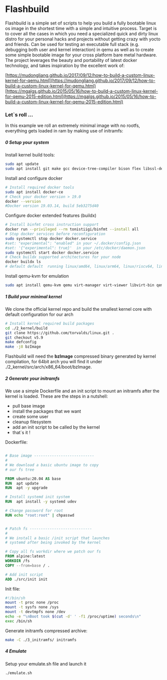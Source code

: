 # Flashbuild
Flashbuild is a simple set of scripts to help you build a fully bootable linux os image in the shortest time with a simple and intuitive process. 
Target is to cover all the cases in which you need a specialized quick and dirty linux distro for your personal hacks and projects without getting crazy with yocto and friends.
Can be used for testing an executable full stack (e.g. debugging both user and kernel interaction) in qemu as well as to create some simple bootable image for your cross platform bare metal hardware.
The project leverages the beauty and portability of latest docker technology, and takes inspiration by the excellent work of:

[https://mudongliang.github.io/2017/09/12/how-to-build-a-custom-linux-kernel-for-qemu.html](https://mudongliang.github.io/2017/09/12/how-to-build-a-custom-linux-kernel-for-qemu.html)  
[https://mgalgs.github.io/2015/05/16/how-to-build-a-custom-linux-kernel-for-qemu-2015-edition.html](https://mgalgs.github.io/2015/05/16/how-to-build-a-custom-linux-kernel-for-qemu-2015-edition.html)  

### Let`s roll ...
In this example we roll an extremely minimal image with no rootfs, everything gets loaded in ram by making use of initramfs:

##### 0 Setup your system

Install kernel build tools:
```bash
sudo apt update
sudo apt install git make gcc device-tree-compiler bison flex libssl-dev libncurses-dev gcc-arm-linux-gnueabi gcc-aarch64-linux-gnu
```
Install and configure docker
```bash
# Install required docker tools
sudo apt install docker-ce
# Check your docker version > 19.0
docker --version
#Docker version 19.03.14, build 5eb3275d40
```
Configure docker extended features (buildx)
```bash
# Install binfmt cross instruction support
docker run --privileged --rm tonistiigi/binfmt --install all
# Stop docker services before reconfiguration
sudo systemctl stop docker docker.service
#set: "experimental": "enabled" in your ~/.docker/config.json
#set: '{"experimental": true}'  in your /etc/docker/daemon.json
sudo systemctl start docker docker.service
# Check buildx supported architectures for your node
docker buildx ls
# default default  running linux/amd64, linux/arm64, linux/riscv64, linux/ppc64le, linux/s390x, linux/386, linux/arm/v7, linux/arm/v6
```
Install qemu-kvm for emulation
```bash
sudo apt install qemu-kvm qemu virt-manager virt-viewer libvirt-bin qemu-system-aarch64 qemu-system-arm
```

##### 1 Build your minimal kernel
We clone the official kernel repo and build the smallest kernel core with default configuration for our arch
```bash
# Install kernel required build packages
cd ./2_kernel/build
git clone https://github.com/torvalds/linux.git .
git checkout v5.9
make defconfig
make -j8 bzImage
```
Flashbuild will need the **bzImage** compressed binary generated by kernel compilation, for 64bit arch you will find it under ./2_kernel/src/arch/x86_64/boot/bzImage.
##### 2 Generate your initramfs
We use a simple Dockerfile and an init script to mount an initramfs after the kernel is loaded. These are the steps in a nutshell:
- pull base image
- install the packages that we want
- create some user
- cleanup filesystem
- add an init script to be called by the kernel
- that`s it !

Dockerfile:
```Dockerfile

# Base image ---------------------------
# 
# We download a basic ubuntu image to copy
# our fs tree 

FROM ubuntu:20.04 AS base
RUN  apt update 
RUN  apt -y upgrade 

# Install systemd init system
RUN  apt install -y systemd udev

# Change password for root
RUN echo "root:root" | chpasswd


# Patch fs ----------------------------
# 
# We install a basic /init script that launches
# systemd after being invoked by the kernel

# Copy all fs workdir where we patch our fs 
FROM alpine:latest
WORKDIR /fs
COPY --from=base / .

# Add init script
ADD ./src/init init
```

Init file:

```bash
#!/bin/sh
mount -t proc none /proc
mount -t sysfs none /sys
mount -t devtmpfs none /dev
echo -e "\nBoot took $(cut -d' ' -f1 /proc/uptime) seconds\n"
exec /bin/sh
```
Generate initramfs compressed archive:
```bash
make -C ./3_initramfs/ initramfs
```
##### 4 Emulate
Setup your emulate.sh file and launch it
```bash
./emulate.sh
```
